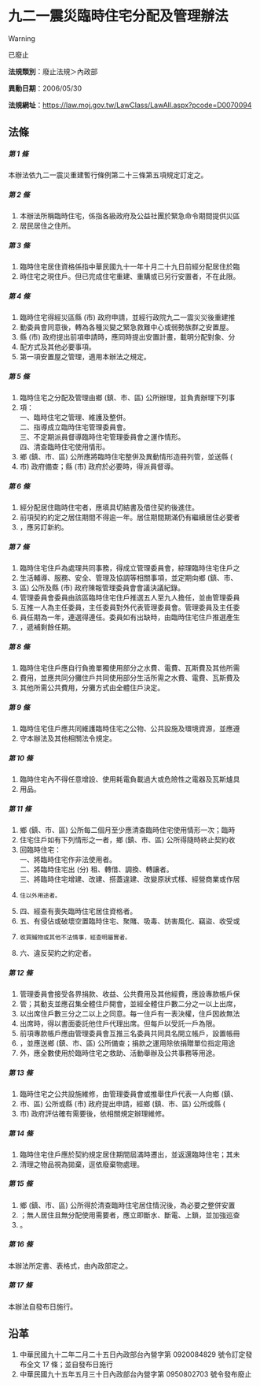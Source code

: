# 九二一震災臨時住宅分配及管理辦法
> [!WARNING]
> 已廢止

**法規類別**：廢止法規＞內政部

**異動日期**：2006/05/30  

**法規網址**：https://law.moj.gov.tw/LawClass/LawAll.aspx?pcode=D0070094



## 法條
##### 第 1 條
本辦法依九二一震災重建暫行條例第二十三條第五項規定訂定之。

##### 第 2 條
1. 本辦法所稱臨時住宅，係指各級政府及公益社團於緊急命令期間提供災區
1. 居民居住之住所。

##### 第 3 條
1. 臨時住宅居住資格係指中華民國九十一年十月二十九日前經分配居住於臨
1. 時住宅之現住戶。但已完成住宅重建、重購或已另行安置者，不在此限。

##### 第 4 條
1. 臨時住宅得經災區縣 (市) 政府申請，並經行政院九二一震災災後重建推
1. 動委員會同意後，轉為各種災變之緊急救難中心或弱勢族群之安置屋。
1. 縣 (市) 政府提出前項申請時，應同時提出安置計畫，載明分配對象、分
1. 配方式及其他必要事項。
1. 第一項安置屋之管理，適用本辦法之規定。

##### 第 5 條
1. 臨時住宅之分配及管理由鄉 (鎮、市、區) 公所辦理，並負責辦理下列事
1. 項：  
一、臨時住宅之管理、維護及整併。  
二、指導成立臨時住宅管理委員會。  
三、不定期派員督導臨時住宅管理委員會之運作情形。  
四、清查臨時住宅使用情形。
1. 鄉 (鎮、市、區) 公所應將臨時住宅整併及異動情形造冊列管，並送縣 (
1. 市) 政府備查；縣 (市) 政府於必要時，得派員督導。

##### 第 6 條
1. 經分配居住臨時住宅者，應填具切結書及借住契約後進住。
1. 前項契約約定之居住期間不得逾一年。居住期間期滿仍有繼續居住必要者
1. ，應另訂新約。

##### 第 7 條
1. 臨時住宅住戶為處理共同事務，得成立管理委員會，綜理臨時住宅住戶之
1. 生活輔導、服務、安全、管理及協調等相關事項，並定期向鄉 (鎮、市、
1. 區) 公所及縣 (市) 政府陳報管理委員會會議決議紀錄。
1. 管理委員會委員由該區臨時住宅住戶推選五人至九人擔任，並由管理委員
1. 互推一人為主任委員，主任委員對外代表管理委員會。管理委員及主任委
1. 員任期為一年，連選得連任。委員如有出缺時，由臨時住宅住戶推選產生
1. ，遞補剩餘任期。

##### 第 8 條
1. 臨時住宅住戶應自行負擔單獨使用部分之水費、電費、瓦斯費及其他所需
1. 費用，並應共同分攤住戶共同使用部分生活所需之水費、電費、瓦斯費及
1. 其他所需公共費用，分攤方式由全體住戶決定。

##### 第 9 條
1. 臨時住宅住戶應共同維護臨時住宅之公物、公共設施及環境資源，並應遵
1. 守本辦法及其他相關法令規定。

##### 第 10 條
1. 臨時住宅內不得任意增設、使用耗電負載過大或危險性之電器及瓦斯爐具
1. 用品。

##### 第 11 條
1. 鄉 (鎮、市、區) 公所每二個月至少應清查臨時住宅使用情形一次；臨時
1. 住宅住戶如有下列情形之一者，鄉 (鎮、市、區) 公所得隨時終止契約收
1. 回臨時住宅：  
一、將臨時住宅作非法使用者。  
二、將臨時住宅出 (分) 租、轉借、調換、轉讓者。  
三、將臨時住宅增建、改建、搭蓋違建、改變原狀式樣、經營商業或作居
1.     住以外用途者。
1. 四、經查有喪失臨時住宅居住資格者。
1. 五、有侵佔或破壞空置臨時住宅、聚賭、吸毒、妨害風化、竊盜、收受或
1.     收買贓物或其他不法情事，經查明屬實者。
1. 六、違反契約之約定者。

##### 第 12 條
1. 管理委員會接受各界捐款、收益、公共費用及其他經費，應設專款帳戶保
1. 管；其動支並應召集全體住戶開會，並經全體住戶數二分之一以上出席，
1. 以出席住戶數三分之二以上之同意。每一住戶有一表決權，住戶因故無法
1. 出席時，得以書面委託他住戶代理出席。但每戶以受託一戶為限。
1. 前項專款帳戶應由管理委員會互推三名委員共同具名開立帳戶，設置帳冊
1. ，並應送鄉 (鎮、市、區) 公所備查；捐款之運用除依捐贈單位指定用途
1. 外，應全數使用於臨時住宅之救助、活動舉辦及公共事務等用途。

##### 第 13 條
1. 臨時住宅之公共設施維修，由管理委員會或推舉住戶代表一人向鄉 (鎮、
1. 市、區) 公所或縣 (市) 政府提出申請，經鄉 (鎮、市、區) 公所或縣 (
1. 市) 政府評估確有需要後，依相關規定辦理維修。

##### 第 14 條
1. 臨時住宅住戶應於契約規定居住期間屆滿時遷出，並返還臨時住宅；其未
1. 清理之物品視為拋棄，逕依廢棄物處理。

##### 第 15 條
1. 鄉 (鎮、市、區) 公所得於清查臨時住宅居住情況後，為必要之整併安置
1. ；無人居住且無分配使用需要者，應立即斷水、斷電、上鎖，並加強巡查
1. 。

##### 第 16 條
本辦法所定書、表格式，由內政部定之。

##### 第 17 條
本辦法自發布日施行。

## 沿革
1. 中華民國九十二年二月二十五日內政部台內營字第 0920084829 號令訂定發布全文 17 條；並自發布日施行
1. 中華民國九十五年五月三十日內政部台內營字第 0950802703 號令發布廢止

